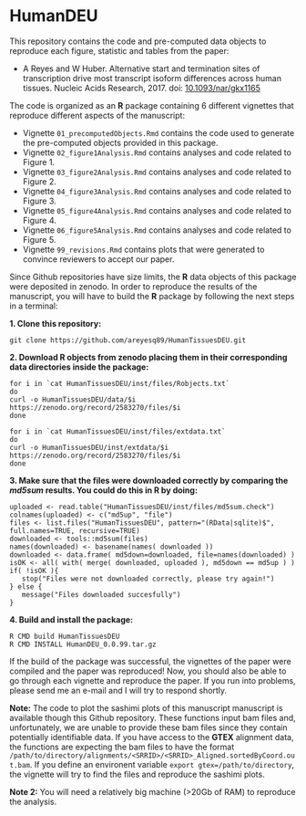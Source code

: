 # HumanDEU

This repository contains the code and pre-computed data objects to reproduce each figure, statistic 
and tables from the paper:

* A Reyes and W Huber. Alternative start and termination sites of transcription drive most transcript isoform 
differences across human tissues. Nucleic Acids Research, 2017. 
doi: [10.1093/nar/gkx1165](https://www.doi.org/10.1093/nar/gkx1165)

The code is organized as an **R** package containing 6 different vignettes that reproduce 
different aspects of the manuscript:

* Vignette `01_precomputedObjects.Rmd` contains the code used to generate the pre-computed objects provided in this package. 
* Vignette `02_figure1Analysis.Rmd` contains analyses and code related to Figure 1. 
* Vignette `03_figure2Analysis.Rmd` contains analyses and code related to Figure 2.
* Vignette `04_figure3Analysis.Rmd` contains analyses and code related to Figure 3.
* Vignette `05_figure4Analysis.Rmd` contains analyses and code related to Figure 4.
* Vignette `06_figure5Analysis.Rmd` contains analyses and code related to Figure 5.
* Vignette `99_revisions.Rmd` contains plots that were generated to convince reviewers to accept our paper.

Since Github repositories have size limits, the **R** data objects of this package were deposited in
zenodo. In order to reproduce the results of the manuscript, you will have to build the **R** package by 
following the next steps in a terminal:

**1. Clone this repository:**

```
git clone https://github.com/areyesq89/HumanTissuesDEU.git
```

**2. Download **R** objects from zenodo placing them in their corresponding data directories inside the package:**

```
for i in `cat HumanTissuesDEU/inst/files/Robjects.txt`
do
curl -o HumanTissuesDEU/data/$i https://zenodo.org/record/2583270/files/$i
done

for i in `cat HumanTissuesDEU/inst/files/extdata.txt`
do
curl -o HumanTissuesDEU/inst/extdata/$i https://zenodo.org/record/2583270/files/$i
done

```

**3. Make sure that the files were downloaded correctly by comparing the *md5sum* results. You could do this in **R** by doing:**

```
uploaded <- read.table("HumanTissuesDEU/inst/files/md5sum.check")
colnames(uploaded) <- c("md5up", "file")
files <- list.files("HumanTissuesDEU", pattern="(RData|sqlite)$", full.names=TRUE, recursive=TRUE)
downloaded <- tools::md5sum(files)
names(downloaded) <- basename(names( downloaded ))
downloaded <- data.frame( md5down=downloaded, file=names(downloaded) )
isOK <- all( with( merge( downloaded, uploaded ), md5down == md5up ) )
if( !isOK ){ 
   stop("Files were not downloaded correctly, please try again!") 
} else { 
   message("Files downloaded succesfully")
}
```

**4. Build and install the package:**

```
R CMD build HumanTissuesDEU
R CMD INSTALL HumanDEU_0.0.99.tar.gz
```

If the build of the package was successful, the vignettes of the paper were compiled and the paper was reproduced! Now, you should also be able to go through each vignette and reproduce the paper. If you run into problems, please send me an e-mail and I will try to respond shortly.

**Note:** The code to plot the sashimi plots of this manuscript manuscript is available though this Github repository. These functions input bam files and, unfortunately, we are unable to provide these bam files since they contain potentially identifiable data. If you have access to the **GTEX** alignment data, the functions are expecting the bam files to have the format `/path/to/directory/alignments/<SRRID>/<SRRID>_Aligned.sortedByCoord.out.bam`. If you define an environent variable `export gtex=/path/to/directory`, the vignette will try to find the files and reproduce the sashimi plots. 

**Note 2:** You will need a relatively big machine (>20Gb of RAM) to reproduce the analysis.
